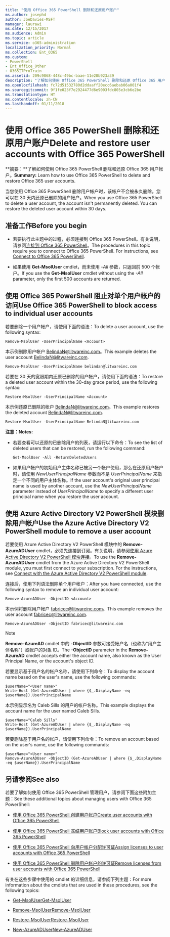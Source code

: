 ```yaml
---
title: "使用 Office 365 PowerShell 删除和还原用户账户"
ms.author: josephd
author: JoeDavies-MSFT
manager: laurawi
ms.date: 12/15/2017
ms.audience: Admin
ms.topic: article
ms.service: o365-administration
localization_priority: Normal
ms.collection: Ent_O365
ms.custom:
- PowerShell
- Ent_Office_Other
- O365ITProTrain
ms.assetid: 209c9868-448c-49bc-baae-11e28b923a39
description: "了解如何使用 Office 365 PowerShell 删除和还原 Office 365 用户帐户。"
ms.openlocfilehash: fc72d51532780d2ddaaff20ecc6aebab06a001f4
ms.sourcegitcommit: 9f1fe023f7e2924477d6e9003fdc805e3cb6e2be
ms.translationtype: HT
ms.contentlocale: zh-CN
ms.lasthandoff: 01/11/2018
---
```

# <a name="delete-and-restore-user-accounts-with-office-365-powershell"></a><span data-ttu-id="23fb3-103">使用 Office 365 PowerShell 删除和还原用户账户</span><span class="sxs-lookup"><span data-stu-id="23fb3-103">Delete and restore user accounts with Office 365 PowerShell</span></span>

<span data-ttu-id="23fb3-104">**摘要：**了解如何使用 Office 365 PowerShell 删除和还原 Office 365 用户帐户。</span><span class="sxs-lookup"><span data-stu-id="23fb3-104">**Summary:**  Learn how to use Office 365 PowerShell to delete and restore Office 365 user accounts.</span></span>
  
<span data-ttu-id="23fb3-p101">当您使用 Office 365 PowerShell 删除用户帐户时，该帐户不会被永久删除。您可以在 30 天内还原已删除的用户帐户。</span><span class="sxs-lookup"><span data-stu-id="23fb3-p101">When you use Office 365 PowerShell to delete a user account, the account isn't permanently deleted. You can restore the deleted user account within 30 days.</span></span>
  
## <a name="before-you-begin"></a><span data-ttu-id="23fb3-107">准备工作</span><span class="sxs-lookup"><span data-stu-id="23fb3-107">Before you begin</span></span>

- <span data-ttu-id="23fb3-p102">若要执行此主题中的过程，必须连接到 Office 365 PowerShell。有关说明，请参阅[连接到 Office 365 PowerShell](connect-to-office-365-powershell.md)。</span><span class="sxs-lookup"><span data-stu-id="23fb3-p102">The procedures in this topic require you to connect to Office 365 PowerShell. For instructions, see [Connect to Office 365 PowerShell](connect-to-office-365-powershell.md).</span></span>
    
- <span data-ttu-id="23fb3-110">如果使用 **Get-MsolUser** cmdlet，而未使用 _-All_ 参数，只返回前 500 个帐户。</span><span class="sxs-lookup"><span data-stu-id="23fb3-110">If you use the **Get-MsolUser** cmdlet without using the _-All_ parameter, only the first 500 accounts are returned.</span></span>
    
## <a name="use-office-365-powershell-to-block-access-to-individual-user-accounts"></a><span data-ttu-id="23fb3-111">使用 Office 365 PowerShell 阻止对单个用户帐户的访问</span><span class="sxs-lookup"><span data-stu-id="23fb3-111">Use Office 365 PowerShell to block access to individual user accounts</span></span>
<span data-ttu-id="23fb3-112"><a name="ShortVersion"> </a></span><span class="sxs-lookup"><span data-stu-id="23fb3-112"><a name="ShortVersion"> </a></span></span>

<span data-ttu-id="23fb3-113">若要删除一个用户帐户，请使用下面的语法：</span><span class="sxs-lookup"><span data-stu-id="23fb3-113">To delete a user account, use the following syntax:</span></span>
  
```
Remove-MsolUser -UserPrincipalName <Account>
```

<span data-ttu-id="23fb3-114">本示例删除用户帐户 BelindaN@litwareinc.com。</span><span class="sxs-lookup"><span data-stu-id="23fb3-114">This example deletes the user account BelindaN@litwareinc.com.</span></span>
  
```
Remove-MsolUser -UserPrincipalName belindan@litwareinc.com
```

<span data-ttu-id="23fb3-115">若要在 30 天的宽限期内还原已删除的用户帐户，请使用下面的语法：</span><span class="sxs-lookup"><span data-stu-id="23fb3-115">To restore a deleted user account within the 30-day grace period, use the following syntax:</span></span>
  
```
Restore-MsolUser -UserPrincipalName <Account>
```

<span data-ttu-id="23fb3-116">本示例还原已删除的帐户 BelindaN@litwareinc.com。</span><span class="sxs-lookup"><span data-stu-id="23fb3-116">This example restores the deleted account BelindaN@litwareinc.com.</span></span>
  
```
Restore-MsolUser -UserPrincipalName BelindaN@litwareinc.com
```

 <span data-ttu-id="23fb3-117">**注意：**</span><span class="sxs-lookup"><span data-stu-id="23fb3-117">**Notes:**</span></span>
  
- <span data-ttu-id="23fb3-118">若要查看可以还原的已删除用户的列表，请运行以下命令：</span><span class="sxs-lookup"><span data-stu-id="23fb3-118">To see the list of deleted users that can be restored, run the following command:</span></span>
    
  ```
  Get-MsolUser -All -ReturnDeletedUsers
  ```

- <span data-ttu-id="23fb3-119">如果用户帐户的初始用户主体名称已被另一个帐户使用，那么在还原用户帐户时，请使用  _NewUserPrincipalName_ 参数而不是 _UserPrincipalName_ 来指定一个不同的用户主体名称。</span><span class="sxs-lookup"><span data-stu-id="23fb3-119">If the user account's original user principal name is used by another account, use the  _NewUserPrincipalName_ parameter instead of _UserPrincipalName_ to specify a different user principal name when you restore the user account.</span></span>
    
## <a name="use-the-azure-active-directory-v2-powershell-module-to-remove-a-user-account"></a><span data-ttu-id="23fb3-120">使用 Azure Active Directory V2 PowerShell 模块删除用户帐户</span><span class="sxs-lookup"><span data-stu-id="23fb3-120">Use the Azure Active Directory V2 PowerShell module to remove a user account</span></span>
<span data-ttu-id="23fb3-121"><a name="ShortVersion"> </a></span><span class="sxs-lookup"><span data-stu-id="23fb3-121"><a name="ShortVersion"> </a></span></span>

<span data-ttu-id="23fb3-p103">若要使用 Azure Active Directory V2 PowerShell 模块中的 **Remove-AzureADUser** cmdlet，必须先连接到订阅。有关说明，请参阅[使用 Azure Active Directory V2 PowerShell 模块连接](https://go.microsoft.com/fwlink/?linkid=842218)。</span><span class="sxs-lookup"><span data-stu-id="23fb3-p103">To use the **Remove-AzureADUser** cmdlet from the Azure Active Directory V2 PowerShell module, you must first connect to your subscription. For the instructions, see [Connect with the Azure Active Directory V2 PowerShell module](https://go.microsoft.com/fwlink/?linkid=842218).</span></span>
  
<span data-ttu-id="23fb3-124">连接后，使用下列语法删除单个用户帐户：</span><span class="sxs-lookup"><span data-stu-id="23fb3-124">After you have connected, use the following syntax to remove an individual user account:</span></span>
  
```
Remove-AzureADUser -ObjectID <Account>
```

<span data-ttu-id="23fb3-125">本示例将删除用户帐户 fabricec@litwareinc.com。</span><span class="sxs-lookup"><span data-stu-id="23fb3-125">This example removes the user account fabricec@litwareinc.com.</span></span>
  
```
Remove-AzureADUser -ObjectID fabricec@litwareinc.com
```

> [!NOTE]
> <span data-ttu-id="23fb3-126">**Remove-AzureAD** cmdlet 中的 **-ObjectID** 参数可接受帐户名（也称为"用户主体名称"）或帐户的对象 ID。</span><span class="sxs-lookup"><span data-stu-id="23fb3-126">The **-ObjectID** parameter in the **Remove-AzureAD** cmdlet accepts either the account name, also known as the User Principal Name, or the account's object ID.</span></span>
  
<span data-ttu-id="23fb3-127">若要显示基于用户名的帐户名称，请使用下列命令：</span><span class="sxs-lookup"><span data-stu-id="23fb3-127">To display the account name based on the user's name, use the following commands:</span></span>
  
```
$userName="<User name>"
Write-Host (Get-AzureADUser | where {$_.DisplayName -eq $userName}).UserPrincipalName
```

<span data-ttu-id="23fb3-128">本示例显示名为 Caleb Sills 的用户的帐户名称。</span><span class="sxs-lookup"><span data-stu-id="23fb3-128">This example displays the account name for the user named Caleb Sills.</span></span>
  
```
$userName="Caleb Sills"
Write-Host (Get-AzureADUser | where {$_.DisplayName -eq $userName}).UserPrincipalName
```

<span data-ttu-id="23fb3-129">若要删除基于用户名的帐户，请使用下列命令：</span><span class="sxs-lookup"><span data-stu-id="23fb3-129">To remove an account based on the user's name, use the following commands:</span></span>
  
```
$userName="<User name>"
Remove-AzureADUser -ObjectID (Get-AzureADUser | where {$_.DisplayName -eq $userName}).UserPrincipalName
```

## <a name="see-also"></a><span data-ttu-id="23fb3-130">另请参阅</span><span class="sxs-lookup"><span data-stu-id="23fb3-130">See also</span></span>
<span data-ttu-id="23fb3-131"><a name="SeeAlso"> </a></span><span class="sxs-lookup"><span data-stu-id="23fb3-131"><a name="SeeAlso"> </a></span></span>

<span data-ttu-id="23fb3-132">若要了解如何使用 Office 365 PowerShell 管理用户，请参阅下面这些附加主题：</span><span class="sxs-lookup"><span data-stu-id="23fb3-132">See these additional topics about managing users with Office 365 PowerShell:</span></span>
  
- [<span data-ttu-id="23fb3-133">使用 Office 365 PowerShell 创建用户帐户</span><span class="sxs-lookup"><span data-stu-id="23fb3-133">Create user accounts with Office 365 PowerShell</span></span>](create-user-accounts-with-office-365-powershell.md)
    
- [<span data-ttu-id="23fb3-134">使用 Office 365 PowerShell 冻结用户账户</span><span class="sxs-lookup"><span data-stu-id="23fb3-134">Block user accounts with Office 365 PowerShell</span></span>](block-user-accounts-with-office-365-powershell.md)
    
- [<span data-ttu-id="23fb3-135">使用 Office 365 PowerShell 向用户帐户分配许可证</span><span class="sxs-lookup"><span data-stu-id="23fb3-135">Assign licenses to user accounts with Office 365 PowerShell</span></span>](assign-licenses-to-user-accounts-with-office-365-powershell.md)
    
- [<span data-ttu-id="23fb3-136">使用 Office 365 PowerShell 删除用户帐户的许可证</span><span class="sxs-lookup"><span data-stu-id="23fb3-136">Remove licenses from user accounts with Office 365 PowerShell</span></span>](remove-licenses-from-user-accounts-with-office-365-powershell.md)
    
<span data-ttu-id="23fb3-137">有关在这些步骤中使用的 cmdlet 的详细信息，请参阅下列主题：</span><span class="sxs-lookup"><span data-stu-id="23fb3-137">For more information about the cmdlets that are used in these procedures, see the following topics:</span></span>
  
- [<span data-ttu-id="23fb3-138">Get-MsolUser</span><span class="sxs-lookup"><span data-stu-id="23fb3-138">Get-MsolUser</span></span>](https://go.microsoft.com/fwlink/p/?LinkId=691543)
    
- [<span data-ttu-id="23fb3-139">Remove-MsolUser</span><span class="sxs-lookup"><span data-stu-id="23fb3-139">Remove-MsolUser</span></span>](https://go.microsoft.com/fwlink/p/?LinkId=691636)
    
- [<span data-ttu-id="23fb3-140">Restore-MsolUser</span><span class="sxs-lookup"><span data-stu-id="23fb3-140">Restore-MsolUser</span></span>](https://go.microsoft.com/fwlink/p/?LinkId=691637)
    
- [<span data-ttu-id="23fb3-141">New-AzureADUser</span><span class="sxs-lookup"><span data-stu-id="23fb3-141">New-AzureADUser</span></span>](https://docs.microsoft.com/powershell/module/azuread/new-azureaduser?view=azureadps-2.0)
    


